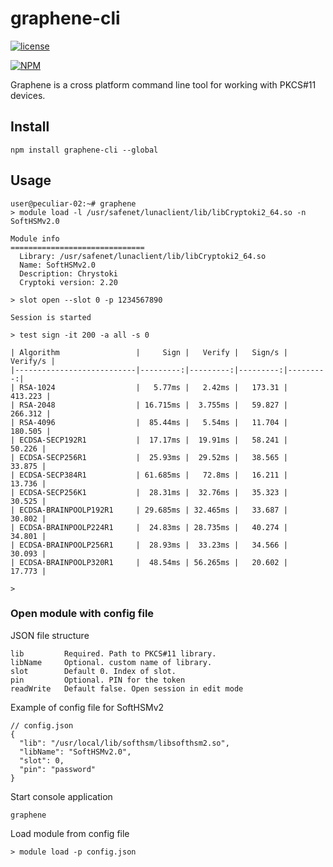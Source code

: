 # graphene-cli
[![license](https://img.shields.io/badge/license-MIT-green.svg?style=flat)](https://raw.githubusercontent.com/PeculiarVentures/graphene-cli/master/LICENSE)

[![NPM](https://nodei.co/npm/graphene-cli.png?compact=true)](https://nodei.co/npm/graphene-cli/)

Graphene is a cross platform command line tool for working with PKCS#11 devices. 

## Install

```
npm install graphene-cli --global
```

## Usage
```
user@peculiar-02:~# graphene
> module load -l /usr/safenet/lunaclient/lib/libCryptoki2_64.so -n SoftHSMv2.0

Module info
==============================
  Library: /usr/safenet/lunaclient/lib/libCryptoki2_64.so
  Name: SoftHSMv2.0
  Description: Chrystoki                      
  Cryptoki version: 2.20

> slot open --slot 0 -p 1234567890

Session is started

> test sign -it 200 -a all -s 0

| Algorithm                 |     Sign |   Verify |   Sign/s | Verify/s |
|---------------------------|---------:|---------:|---------:|---------:|
| RSA-1024                  |   5.77ms |   2.42ms |   173.31 |  413.223 |
| RSA-2048                  | 16.715ms |  3.755ms |   59.827 |  266.312 |
| RSA-4096                  |  85.44ms |   5.54ms |   11.704 |  180.505 |
| ECDSA-SECP192R1           |  17.17ms |  19.91ms |   58.241 |   50.226 |
| ECDSA-SECP256R1           |  25.93ms |  29.52ms |   38.565 |   33.875 |
| ECDSA-SECP384R1           | 61.685ms |   72.8ms |   16.211 |   13.736 |
| ECDSA-SECP256K1           |  28.31ms |  32.76ms |   35.323 |   30.525 |
| ECDSA-BRAINPOOLP192R1     | 29.685ms | 32.465ms |   33.687 |   30.802 |
| ECDSA-BRAINPOOLP224R1     |  24.83ms | 28.735ms |   40.274 |   34.801 |
| ECDSA-BRAINPOOLP256R1     |  28.93ms |  33.23ms |   34.566 |   30.093 |
| ECDSA-BRAINPOOLP320R1     |  48.54ms | 56.265ms |   20.602 |   17.773 |

> 
```

### Open module with config file

JSON file structure
```
lib         Required. Path to PKCS#11 library.
libName     Optional. custom name of library.
slot        Default 0. Index of slot.
pin         Optional. PIN for the token
readWrite   Default false. Open session in edit mode
```

Example of config file for SoftHSMv2
```
// config.json
{
  "lib": "/usr/local/lib/softhsm/libsofthsm2.so",
  "libName": "SoftHSMv2.0",
  "slot": 0,
  "pin": "password"
}
```

Start console application

```
graphene
```

Load module from config file

```
> module load -p config.json
```
